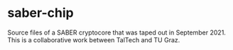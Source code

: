 # saber-chip
Source files of a SABER cryptocore that was taped out in September 2021. This is a collaborative work between TalTech and TU Graz.
